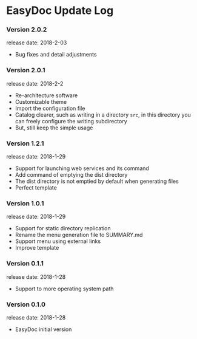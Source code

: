 # EasyDoc Update Log

### Version 2.0.2

release date: 2018-2-03
- Bug fixes and detail adjustments

### Version 2.0.1

release date: 2018-2-2
- Re-architecture software
- Customizable theme
- Import the configuration file
- Catalog clearer, such as writing in a directory `src`, in this directory you can freely configure the writing subdirectory
- But, still keep the simple usage

### Version 1.2.1

release date: 2018-1-29
- Support for launching web services and its command
- Add command of emptying the dist directory
- The dist directory is not emptied by default when generating files
- Perfect template

### Version 1.0.1

release date: 2018-1-29
- Support for static directory replication
- Rename the menu generation file to SUMMARY.md
- Support menu using external links
- Improve template

### Version 0.1.1

release date: 2018-1-28
- Support to more operating system path

### Version 0.1.0

release date: 2018-1-28
- EasyDoc initial version
